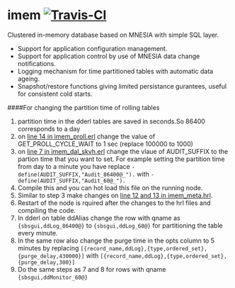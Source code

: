 imem <a href="https://magnum.travis-ci.com/k2informatics/imem"><img src="https://travis-ci.org/K2InformaticsGmbH/imem.svg" alt="Travis-CI"></a>
====

Clustered in-memory database based on MNESIA with simple SQL layer.

* Support for application configuration management.
* Support for application control by use of MNESIA data change notifications.
* Logging mechanism for time partitioned tables with automatic data ageing.
* Snapshot/restore functions giving limited persistance gurantees, useful for consistent cold starts.

####For changing the partition time of rolling tables

1. partition time in the dderl tables are saved in seconds.So 86400 corresponds to a day
2. on [line 14 in imem_proll.erl](https://github.com/K2InformaticsGmbH/imem/blob/master/src/imem_proll.erl#L14) change the value of GET_PROLL_CYCLE_WAIT to 1 sec (replace 100000 to 1000)
3. on [line 7 in imem_dal_skvh.erl](https://github.com/K2InformaticsGmbH/imem/blob/master/src/imem_dal_skvh.erl#L7) change the vlaue of AUDIT_SUFFIX to the partion time that you want to set. For example setting the partition time from day to a minute you have replace `-define(AUDIT_SUFFIX,"Audit_86400@_").` with `-define(AUDIT_SUFFIX,"Audit_60@_").`
4. Compile this and you can hot load this file on the running node.
5. Similar to step 3 make changes on [line 12 and 13 in imem_meta.hrl](https://github.com/K2InformaticsGmbH/imem/blob/master/include/imem_meta.hrl#L12-L13).
6. Restart of the node is rquired after the changes to the hrl files and compiling the code.
7. In dderl on table ddAlias change the row with qname as `{sbsgui,ddLog_86400@}` to `{sbsgui,ddLog_60@}` for partitioning the table every minute.
8. In the same row also change the purge time in the opts column to 5 minutes by replacing `[{record_name,ddLog},{type,ordered_set},{purge_delay,430000}]` with `[{record_name,ddLog},{type,ordered_set},{purge_delay,300}]`
9. Do the same steps as 7 and 8 for rows with qname `{sbsgui,ddMonitor_60@}`
